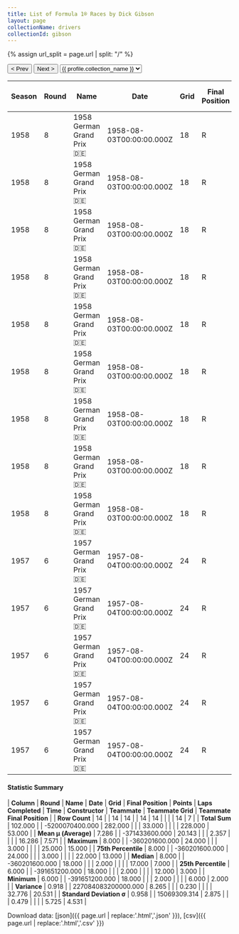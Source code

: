 ```yaml
---
title: List of Formula 1® Races by Dick Gibson
layout: page
collectionName: drivers
collectionId: gibson
---
```


{% assign url_split = page.url | split: "/" %}
<div id="collection-navigation">
<button onclick="selector.options[selector.selectedIndex-1].value && (window.location = selector.options[selector.selectedIndex-1].value);">&lt; Prev</button>
<button onclick="selector.options[selector.selectedIndex+1].value && (window.location = selector.options[selector.selectedIndex+1].value);">Next &gt;</button>
<select id="selector" onchange="this.options[this.selectedIndex].value && (window.location = this.options[this.selectedIndex].value);">
  {% for collectionId in site.data[page.collectionName].refs %}
    {% if collectionId == page.collectionId %}
      {% assign selected = "selected" %}
    {% else %}
      {% assign selected = "" %}
    {% endif %}
    {% assign profile = site.data[page.collectionName][collectionId].profile %}
    <option value="/f1/{{ page.collectionName }}/{{ collectionId }}/{{ url_split[4] }}" {{ selected }}>{{ profile.collection_name }}</option>
  {% endfor %}
</select>
</div>

| Season | Round | Name | Date | Grid | Final Position | Points | Laps Completed | Time | Constructor | Teammate | Teammate Grid | Teammate Final Position |
|--|--|--|--|--|--|--|--|--|--|--|--|--|
| 1958 | 8 | 1958 German Grand Prix 🇩🇪 | 1958-08-03T00:00:00.000Z | 18 | R | 0.0 | 2 |   | Cooper 🇬🇧 | [Roy Salvadori 🇬🇧](/f1/drivers/salvadori) | 6 | 2 |
| 1958 | 8 | 1958 German Grand Prix 🇩🇪 | 1958-08-03T00:00:00.000Z | 18 | R | 0.0 | 2 |   | Cooper 🇬🇧 | [Maurice Trintignant 🇫🇷](/f1/drivers/trintignant) | 7 | 3 |
| 1958 | 8 | 1958 German Grand Prix 🇩🇪 | 1958-08-03T00:00:00.000Z | 18 | R | 0.0 | 2 |   | Cooper 🇬🇧 | [Bruce McLaren 🇳🇿](/f1/drivers/mclaren) | 12 | 5 |
| 1958 | 8 | 1958 German Grand Prix 🇩🇪 | 1958-08-03T00:00:00.000Z | 18 | R | 0.0 | 2 |   | Cooper 🇬🇧 | [Ian Burgess 🇬🇧](/f1/drivers/burgess) | 11 | 7 |
| 1958 | 8 | 1958 German Grand Prix 🇩🇪 | 1958-08-03T00:00:00.000Z | 18 | R | 0.0 | 2 |   | Cooper 🇬🇧 | [Tony Marsh 🇬🇧](/f1/drivers/marsh) | 14 | 8 |
| 1958 | 8 | 1958 German Grand Prix 🇩🇪 | 1958-08-03T00:00:00.000Z | 18 | R | 0.0 | 2 |   | Cooper 🇬🇧 | [Wolfgang Seidel 🇩🇪](/f1/drivers/seidel) | 17 | R |
| 1958 | 8 | 1958 German Grand Prix 🇩🇪 | 1958-08-03T00:00:00.000Z | 18 | R | 0.0 | 2 |   | Cooper 🇬🇧 | [Christian Goethals 🇧🇪](/f1/drivers/goethals) | 23 | R |
| 1958 | 8 | 1958 German Grand Prix 🇩🇪 | 1958-08-03T00:00:00.000Z | 18 | R | 0.0 | 2 |   | Cooper 🇬🇧 | [Brian Naylor 🇬🇧](/f1/drivers/naylor) | 25 | R |
| 1958 | 8 | 1958 German Grand Prix 🇩🇪 | 1958-08-03T00:00:00.000Z | 18 | R | 0.0 | 2 |   | Cooper 🇬🇧 | [Jack Brabham 🇦🇺](/f1/drivers/jack_brabham) | 19 | R |
| 1957 | 6 | 1957 German Grand Prix 🇩🇪 | 1957-08-04T00:00:00.000Z | 24 | R | 0.0 | 3 |   | Cooper 🇬🇧 | [Brian Naylor 🇬🇧](/f1/drivers/naylor) | 17 | 13 |
| 1957 | 6 | 1957 German Grand Prix 🇩🇪 | 1957-08-04T00:00:00.000Z | 24 | R | 0.0 | 3 |   | Cooper 🇬🇧 | [Tony Marsh 🇬🇧](/f1/drivers/marsh) | 22 | 15 |
| 1957 | 6 | 1957 German Grand Prix 🇩🇪 | 1957-08-04T00:00:00.000Z | 24 | R | 0.0 | 3 |   | Cooper 🇬🇧 | [Roy Salvadori 🇬🇧](/f1/drivers/salvadori) | 14 | R |
| 1957 | 6 | 1957 German Grand Prix 🇩🇪 | 1957-08-04T00:00:00.000Z | 24 | R | 0.0 | 3 |   | Cooper 🇬🇧 | [Jack Brabham 🇦🇺](/f1/drivers/jack_brabham) | 18 | R |
| 1957 | 6 | 1957 German Grand Prix 🇩🇪 | 1957-08-04T00:00:00.000Z | 24 | R | 0.0 | 3 |   | Cooper 🇬🇧 | [Paul England 🇦🇺](/f1/drivers/england) | 23 | R |

#### Statistic Summary

| **Column** | **Round** | **Name** | **Date** | **Grid** | **Final Position** | **Points** | **Laps Completed** | **Time** | **Constructor** | **Teammate** | **Teammate Grid** | **Teammate Final Position** |
| **Row Count** | 14 |  | 14 | 14 |  | 14 | 14 |  |  |  | 14 | 7 |
| **Total Sum** | 102.000 |  | -5200070400.000 | 282.000 |  |  | 33.000 |  |  |  | 228.000 | 53.000 |
| **Mean μ (Average)** | 7.286 |  | -371433600.000 | 20.143 |  |  | 2.357 |  |  |  | 16.286 | 7.571 |
| **Maximum** | 8.000 |  | -360201600.000 | 24.000 |  |  | 3.000 |  |  |  | 25.000 | 15.000 |
| **75th Percentile** | 8.000 |  | -360201600.000 | 24.000 |  |  | 3.000 |  |  |  | 22.000 | 13.000 |
| **Median** | 8.000 |  | -360201600.000 | 18.000 |  |  | 2.000 |  |  |  | 17.000 | 7.000 |
| **25th Percentile** | 6.000 |  | -391651200.000 | 18.000 |  |  | 2.000 |  |  |  | 12.000 | 3.000 |
| **Minimum** | 6.000 |  | -391651200.000 | 18.000 |  |  | 2.000 |  |  |  | 6.000 | 2.000 |
| **Variance** | 0.918 |  | 227084083200000.000 | 8.265 |  |  | 0.230 |  |  |  | 32.776 | 20.531 |
| **Standard Deviation σ** | 0.958 |  | 15069309.314 | 2.875 |  |  | 0.479 |  |  |  | 5.725 | 4.531 |

Download data: [json]({{ page.url | replace:'.html','.json' }}), [csv]({{ page.url | replace:'.html','.csv' }})
